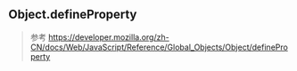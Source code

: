 ## Object.defineProperty




> 参考
> https://developer.mozilla.org/zh-CN/docs/Web/JavaScript/Reference/Global_Objects/Object/defineProperty